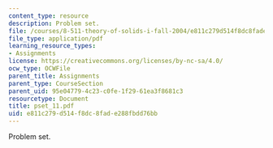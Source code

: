 ```yaml
---
content_type: resource
description: Problem set.
file: /courses/8-511-theory-of-solids-i-fall-2004/e811c279d514f8dc8fade288fbdd76bb_pset_11.pdf
file_type: application/pdf
learning_resource_types:
- Assignments
license: https://creativecommons.org/licenses/by-nc-sa/4.0/
ocw_type: OCWFile
parent_title: Assignments
parent_type: CourseSection
parent_uid: 95e04779-4c23-c0fe-1f29-61ea3f8681c3
resourcetype: Document
title: pset_11.pdf
uid: e811c279-d514-f8dc-8fad-e288fbdd76bb
---
```

Problem set.
